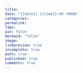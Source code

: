 ```yaml
---
title: 
date: "{{date}} {{time}}:00 +0900"
categories: 
permalink: 
tags: 
pin: false
mermaid: "false"
image: 
linkpreview: true
incomplete: true
math: true
published: true
comments: true
---
```

